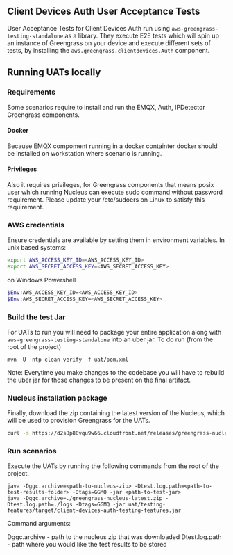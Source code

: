 ## Client Devices Auth User Acceptance Tests
User Acceptance Tests for Client Devices Auth run using `aws-greengrass-testing-standalone` as a library. They 
execute E2E
tests which will spin up an instance of Greengrass on your device and execute different sets of tests, by installing
the `aws.greengrass.clientdevices.Auth` component.

## Running UATs locally

### Requirements
Some scenarios require to install and run the EMQX, Auth, IPDetector Greengrass components.

#### Docker
Because EMQX compoment running in a docker containter docker should be installed on workstation where scenario is running.

#### Privileges
Also it requires privileges, for Greengrass components that means posix user which running Nucleus can execute sudo command without password requirement.
Please update your /etc/sudoers on Linux to satisfy this requirement.

### AWS credentials
Ensure credentials are available by setting them in environment variables. In unix based systems:

```bash
export AWS_ACCESS_KEY_ID=<AWS_ACCESS_KEY_ID>
export AWS_SECRET_ACCESS_KEY=<AWS_SECRET_ACCESS_KEY>
```

on Windows Powershell

```bash
$Env:AWS_ACCESS_KEY_ID=<AWS_ACCESS_KEY_ID>
$Env:AWS_SECRET_ACCESS_KEY=<AWS_SECRET_ACCESS_KEY>
```

### Build the test Jar
For UATs to run you will need to package your entire application along with `aws-greengrass-testing-standalone` into
an uber jar. To do run (from the root of the project)

```
mvn -U -ntp clean verify -f uat/pom.xml
```

Note: Everytime you make changes to the codebase you will have to rebuild the uber jar for those changes to be present on the final artifact.

### Nucleus installation package
Finally, download the zip containing the latest version of the Nucleus, which will be used to provision Greengrass for the UATs.

```bash
curl -s https://d2s8p88vqu9w66.cloudfront.net/releases/greengrass-nucleus-latest.zip > greengrass-nucleus-latest.zip
```

### Run scenarios
Execute the UATs by running the following commands from the root of the project.

```
java -Dggc.archive=<path-to-nucleus-zip> -Dtest.log.path=<path-to-test-results-folder> -Dtags=GGMQ -jar <path-to-test-jar>
java -Dggc.archive=./greengrass-nucleus-latest.zip -Dtest.log.path=./logs -Dtags=GGMQ -jar uat/testing-features/target/client-devices-auth-testing-features.jar
```

Command arguments:

Dggc.archive - path to the nucleus zip that was downloaded
Dtest.log.path - path where you would like the test results to be stored

